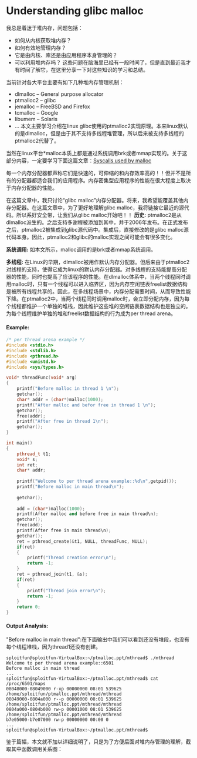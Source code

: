 # Understanding glibc malloc
我总是着迷于堆内存，问题包括：
- 如何从内核获取堆内存？
- 如何有效地管理内存？
- 它是由内核、库还是由应用程序本身管理的？
- 可以利用堆内存吗？
这些问题在脑海里已经有一段时间了，但是直到最近我才有时间了解它，在这里分享一下对这些知识的学习和总结。

当前针对各大平台主要有如下几种堆内存管理机制：
- dlmalloc – General purpose allocator
- ptmalloc2 – glibc
- jemalloc – FreeBSD and Firefox
- tcmalloc – Google
- libumem – Solaris
- …
本文主要学习介绍在linux glibc使用的ptmalloc2实现原理。本来linux默认的是dlmalloc，但是由于其不支持多线程堆管理，所以后来被支持多线程的ptmalloc2代替了。

当然在linux平台*malloc本质上都是通过系统调用brk或者mmap实现的。关于这部分内容，一定要学习下面这篇文章：[Syscalls used by malloc](https://github.com/Huoke/jottings/blob/master/Linux系统虚拟内存问题/Syscalls%20used%20by%20malloc.md#malloc使用的系统调用)

每一个内存分配器都声称它们是快速的，可伸缩的和内存效率高的！！但并不是所有的分配器都适合我们的应用程序。内存密集型应用程序的性能在很大程度上取决于内存分配器的性能。

在这篇文章中，我只讨论“glibc malloc”内存分配器。将来，我希望能覆盖其他内存分配器。在这篇文章中，为了更好地理解glibc malloc，我将链接它最近的源代码。所以系好安全带，让我们从glibc malloc开始吧！！
**历史:** ptmalloc2是从dlmalloc派生的。之后支持多谢程被添加到其中，并于2006年发布。在正式发布之后，ptmalloc2被集成到glibc源代码中。集成后，直接修改的是glibc malloc源代码本身。因此，ptmalloc2和glibc的malloc实现之间可能会有很多变化。

**系统调用:** 如本文所示，malloc调用的是brk或者mmap系统调用。

**多线程:** 在Linux的早期，dlmalloc被用作默认内存分配器。但后来由于ptmalloc2对线程的支持，使得它成为linux的默认内存分配器。对多线程的支持能提高分配器的性能，同时也提高了应该程序的性能。在dlmalloc体系中，当两个线程同时调用malloc时，只有一个线程可以进入临界区，因为内存空闲链表freelist数据结构是被所有线程共享的。因此，在多线程场景中，内存分配需要时间，从而导致性能下降。在ptmalloc2中，当两个线程同时调用malloc时，会立即分配内存，因为每个线程都维护一个单独的堆栈，因此维护这些堆的空闲链表数据结构也是独立的。为每个线程维护单独的堆和freelist数据结构的行为成为per thread arena。

#### Example:
```C++
/* per thread arena example */
#include <stdio.h>
#include <stdlib.h>
#include <pthread.h>
#include <unistd.h>
#include <sys/types.h>

void* threadFunc(void* arg)
{
    printf("Before malloc in thread 1 \n");
    getchar();
    char* addr = (char*)malloc(1000);
    printf("After malloc and befor free in thread 1 \n");
    getchar();
    free(addr);
    printf("After free in thread 1\n");
    getchar();
}

int main()
{
    pthread_t t1;
    void* s;
    int ret;
    char* addr;
    
    printf("Welcome to per thread arena example::%d\n",getpid());
    printf("Before malloc in main thread\n");
    
    getchar();
    
    add = (char*)malloc(1000);
    printf(After malloc and before free in main thread\n);
    getchar();
    free(add);
    printf(After free in main thread\n);
    getchar();
    ret = pthread_create(&t1, NULL, threadFunc, NULL);
    if(ret)
    {
        printf("Thread creation error\n");
        return -1;
    }
    ret = pthread_join(t1, &s);
    if(ret)
    {
        printf("Thread join error\n");
        return -1;
    }
    return 0;
}
```
#### Output Analysis:
"Before malloc in main thread":在下面输出中我们可以看到还没有堆段，也没有每个线程堆栈，因为thread1还没有创建。
```Shell
sploitfun@sploitfun-VirtualBox:~/ptmalloc.ppt/mthread$ ./mthread 
Welcome to per thread arena example::6501
Before malloc in main thread
...
sploitfun@sploitfun-VirtualBox:~/ptmalloc.ppt/mthread$ cat /proc/6501/maps
08048000-08049000 r-xp 00000000 08:01 539625     /home/sploitfun/ptmalloc.ppt/mthread/mthread
08049000-0804a000 r--p 00000000 08:01 539625     /home/sploitfun/ptmalloc.ppt/mthread/mthread
0804a000-0804b000 rw-p 00001000 08:01 539625     /home/sploitfun/ptmalloc.ppt/mthread/mthread
b7e05000-b7e07000 rw-p 00000000 00:00 0 
...
sploitfun@sploitfun-VirtualBox:~/ptmalloc.ppt/mthread$
```

鉴于篇幅，本文就不加以详细说明了，只是为了方便后面对堆内存管理的理解，截取其中函数调用关系图：

